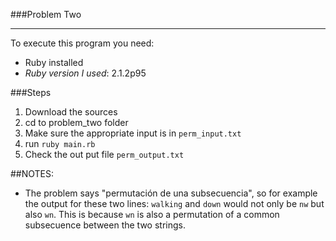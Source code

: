 ###Problem Two

---
To execute this program you need:

- Ruby installed
- *Ruby version I used*: 2.1.2p95

###Steps


1. Download the sources
2. cd to problem_two folder
3. Make sure the appropriate input is in `perm_input.txt`
4. run `ruby main.rb`
5. Check the out put file `perm_output.txt`

##NOTES:

- The problem says "permutación de una subsecuencia", so for example the output for these two lines: `walking` and `down` would not only be `nw` but also `wn`. This is because `wn` is also a permutation of a common subsecuence between the two strings.